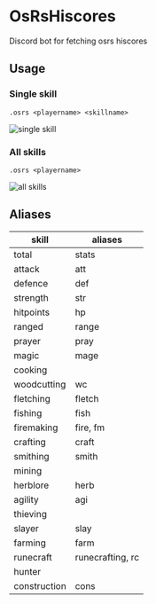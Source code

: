 # OsRsHiscores
Discord bot for fetching osrs hiscores
## Usage
### Single skill
`.osrs <playername> <skillname>`

![single skill](https://i.imgur.com/7TLZGOC.png)
### All skills
`.osrs <playername>`

![all skills](https://i.imgur.com/8dgIJyR.png)

## Aliases
|skill|aliases|
|---|---|
| total | stats |
| attack | att |
| defence | def |
| strength | str |
| hitpoints | hp |
| ranged | range |
| prayer | pray |
| magic | mage |
| cooking | |
| woodcutting | wc |
| fletching | fletch |
| fishing | fish |
| firemaking | fire, fm |
| crafting | craft |
| smithing | smith |
| mining | |
| herblore | herb |
| agility | agi |
| thieving | |
| slayer | slay |
| farming | farm |
| runecraft | runecrafting, rc |
| hunter | |
| construction | cons |
